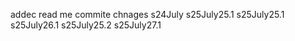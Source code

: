addec read me
commite chnages
s24July
s25July25.1
s25July25.1 
s25July26.1 
s25July25.2
s25July27.1
